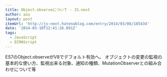 ```yaml
---
title: Object.observeについて - JS.next
author: azu
layout: post
itemUrl: 'http://js-next.hatenablog.com/entry/2014/03/08/185434'
date: '2014-03-10T12:41:26.891Z'
tags:
  - JavaScript
  - ECMAScript
---
```

ES7のObject.observeがV8でデフォルト有効へ。
オブジェクトの変更の監視の基本的な使い方、監視出来る対象、通知の種類、MutationObserverとの組み合わせについて等
